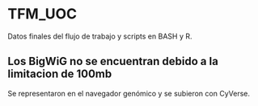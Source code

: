 # TFM_UOC
Datos finales del flujo de trabajo y scripts en BASH y R.

## Los BigWiG no se encuentran debido a la limitacion de 100mb
Se representaron en el navegador genómico y se subieron con CyVerse.
